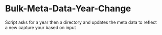 # Bulk-Meta-Data-Year-Change
Script asks for a year then a directory and updates the meta data to reflect a new capture your based on input
